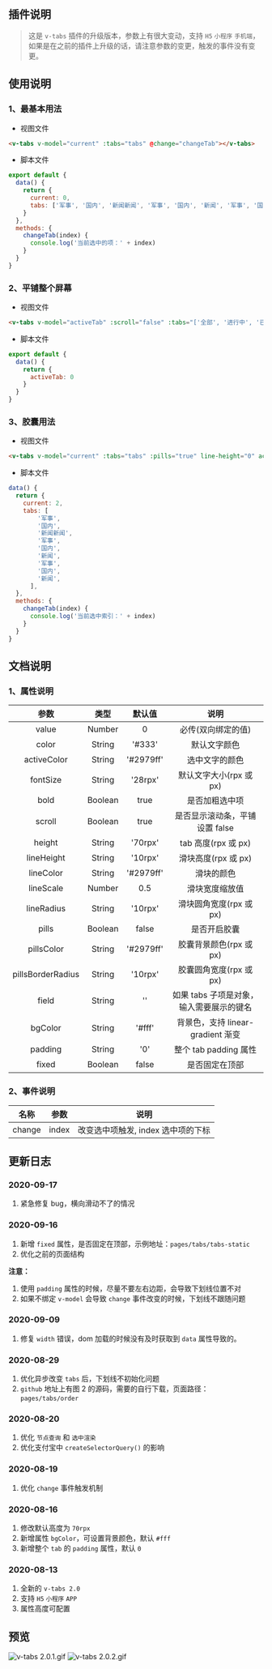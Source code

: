 ## 插件说明

> 这是 `v-tabs` 插件的升级版本，参数上有很大变动，支持 `H5` `小程序` `手机端`，如果是在之前的插件上升级的话，请注意参数的变更，触发的事件没有变更。

## 使用说明

### 1、最基本用法

- 视图文件

```html
<v-tabs v-model="current" :tabs="tabs" @change="changeTab"></v-tabs>
```

- 脚本文件

```js
export default {
  data() {
    return {
      current: 0,
      tabs: ['军事', '国内', '新闻新闻', '军事', '国内', '新闻', '军事', '国内', '新闻']
    }
  },
  methods: {
    changeTab(index) {
      console.log('当前选中的项：' + index)
    }
  }
}
```

### 2、平铺整个屏幕

- 视图文件

```html
<v-tabs v-model="activeTab" :scroll="false" :tabs="['全部', '进行中', '已完成']"></v-tabs>
```

- 脚本文件

```js
export default {
  data() {
    return {
      activeTab: 0
    }
  }
}
```

### 3、胶囊用法

- 视图文件

```html
<v-tabs v-model="current" :tabs="tabs" :pills="true" line-height="0" activeColor="#fff" @change="changeTab"></v-tabs>
```

- 脚本文件

```js
data() {
  return {
    current: 2,
    tabs: [
        '军事',
        '国内',
        '新闻新闻',
        '军事',
        '国内',
        '新闻',
        '军事',
        '国内',
        '新闻',
      ],
  },
  methods: {
    changeTab(index) {
      console.log('当前选中索引：' + index)
    }
  }
}
```

## 文档说明

### 1、属性说明

|       参数        |  类型   |  默认值   |                   说明                   |
| :---------------: | :-----: | :-------: | :--------------------------------------: |
|       value       | Number  |     0     |            必传(双向绑定的值)            |
|       color       | String  |  '#333'   |               默认文字颜色               |
|    activeColor    | String  | '#2979ff' |              选中文字的颜色              |
|     fontSize      | String  |  '28rpx'  |         默认文字大小(rpx 或 px)          |
|       bold        | Boolean |   true    |              是否加粗选中项              |
|      scroll       | Boolean |   true    |      是否显示滚动条，平铺设置 false      |
|      height       | String  |  '70rpx'  |           tab 高度(rpx 或 px)            |
|    lineHeight     | String  |  '10rpx'  |           滑块高度(rpx 或 px)            |
|     lineColor     | String  | '#2979ff' |                滑块的颜色                |
|     lineScale     | Number  |    0.5    |              滑块宽度缩放值              |
|    lineRadius     | String  |  '10rpx'  |         滑块圆角宽度(rpx 或 px)          |
|       pills       | Boolean |   false   |               是否开启胶囊               |
|    pillsColor     | String  | '#2979ff' |         胶囊背景颜色(rpx 或 px)          |
| pillsBorderRadius | String  |  '10rpx'  |         胶囊圆角宽度(rpx 或 px)          |
|       field       | String  |    ''     | 如果 tabs 子项是对象，输入需要展示的键名 |
|      bgColor      | String  |  '#fff'   |    背景色，支持 linear-gradient 渐变     |
|      padding      | String  |    '0'    |          整个 tab padding 属性           |
|       fixed       | Boolean |   false   |              是否固定在顶部              |

### 2、事件说明

|  名称  | 参数  |                说明                |
| :----: | :---: | :--------------------------------: |
| change | index | 改变选中项触发, index 选中项的下标 |

## 更新日志

### 2020-09-17

1. 紧急修复 bug，横向滑动不了的情况

### 2020-09-16

1. 新增 `fixed` 属性，是否固定在顶部，示例地址：`pages/tabs/tabs-static`
2. 优化之前的页面结构

**注意：**

1. 使用 `padding` 属性的时候，尽量不要左右边距，会导致下划线位置不对
2. 如果不绑定 `v-model` 会导致 `change` 事件改变的时候，下划线不跟随问题

### 2020-09-09

1. 修复 `width` 错误，dom 加载的时候没有及时获取到 `data` 属性导致的。

### 2020-08-29

1. 优化异步改变 `tabs` 后，下划线不初始化问题
2. `github` 地址上有图 2 的源码，需要的自行下载，页面路径：`pages/tabs/order`

### 2020-08-20

1. 优化 `节点查询` 和 `选中渲染`
2. 优化支付宝中 `createSelectorQuery()` 的影响

### 2020-08-19

1. 优化 `change` 事件触发机制

### 2020-08-16

1. 修改默认高度为 `70rpx`
2. 新增属性 `bgColor`，可设置背景颜色，默认 `#fff`
3. 新增整个 `tab` 的 `padding` 属性，默认 `0`

### 2020-08-13

1. 全新的 `v-tabs 2.0`
2. 支持 `H5` `小程序` `APP`
3. 属性高度可配置

## 预览

![v-tabs 2.0.1.gif](https://tva1.sinaimg.cn/large/007S8ZIlgy1ghsv40mj76g30ai0i2tsd.gif)
![v-tabs 2.0.2.gif](https://img-cdn-aliyun.dcloud.net.cn/stream/plugin_screens/42f3a920-a674-11ea-8a24-ffee00625e2e_1.png?v=1597912963)
